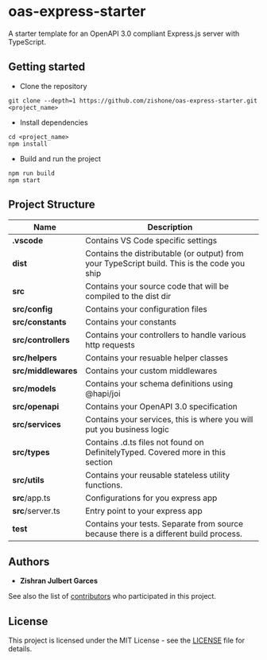 # oas-express-starter
A starter template for an OpenAPI 3.0 compliant Express.js server with TypeScript.

## Getting started
- Clone the repository
```
git clone --depth=1 https://github.com/zishone/oas-express-starter.git <project_name>
```
- Install dependencies
```
cd <project_name>
npm install
```
- Build and run the project
```
npm run build
npm start
```

## Project Structure
| Name | Description |
| ------------------------- | --------------------------------------------------------------------------------------------- |
| **.vscode**               | Contains VS Code specific settings                                                            |
| **dist**                  | Contains the distributable (or output) from your TypeScript build. This is the code you ship  |
| **src**                   | Contains your source code that will be compiled to the dist dir                               |
| **src/config**            | Contains your configuration files                                                             |
| **src/constants**         | Contains your constants                                                                       |
| **src/controllers**       | Contains your controllers to handle various http requests                                     |
| **src/helpers**           | Contains your resuable helper classes                                                         |
| **src/middlewares**       | Contains your custom middlewares                                                              |
| **src/models**            | Contains your schema definitions using @hapi/joi                                              |
| **src/openapi**           | Contains your OpenAPI 3.0 specification                                                       |
| **src/services**          | Contains your services, this is where you will put you business logic                         |
| **src/types**             | Contains .d.ts files not found on DefinitelyTyped. Covered more in this section               |
| **src/utils**             | Contains your reusable stateless utility functions.                                           |
| **src**/app.ts            | Configurations for you express app                                                            |
| **src**/server.ts         | Entry point to your express app                                                               |
| **test**                  | Contains your tests. Separate from source because there is a different build process.         |

## Authors
* **Zishran Julbert Garces**

See also the list of [contributors](https://github.com/superzish/oas-express-starter/contributors) who participated in this project.

## License
This project is licensed under the MIT License - see the [LICENSE](https://github.com/superzish/oas-express-starter/blob/master/LICENSE) file for details.